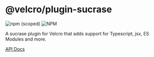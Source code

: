 # @velcro/plugin-sucrase

![npm (scoped)](https://img.shields.io/npm/v/@velcro/plugin-sucrase?style=flat-square)
![NPM](https://img.shields.io/npm/l/@velcro/plugin-sucrase?style=flat-square)

A sucrase plugin for Velcro that adds support for Typescript, jsx, ES Modules and more.

[API Docs](https://github.com/ggoodman/velcro/tree/v0.42.0/docs/plugin-sucrase.md)

